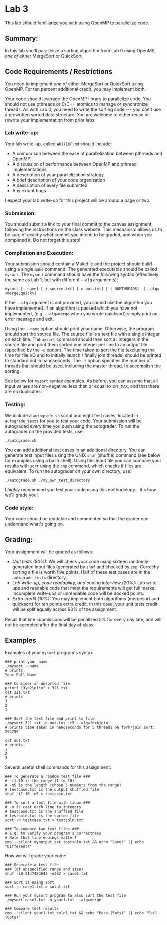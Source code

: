 # Lab 3

This lab should familiarize you with using OpenMP to parallelize code.

## Summary:
In this lab you'll parallelize a sorting algorithm from Lab 0 using OpenMP, *_one of_* either MergeSort or QuickSort.  

## Code Requirements / Restrictions

You need to implement *_one of_* either MergeSort or QuickSort using OpenMP.  For ten percent additional credit, you may implement both.

Your code should leverage the OpenMP library to parallelize code.  You should not use pthreads or C/C++ atomics to manage or synchronize threads.  As with Lab 0, you need to write the sorting code --- you can't use a prewritten sorted data structure.  You are welcome to either reuse or rewrite your implementation from prior labs.  

### Lab write-up:
Your lab write-up, called `WRITEUP.md` should include:
* A comparison between the ease of parallelization between pthreads and OpenMP.
* A discussion of performance between OpenMP and pthread implementations
* A description of your parallelization strategy
* A brief description of your code organization
* A description of every file submitted
* Any extant bugs

I expect your lab write-up for this project will be around a page or two.

### Submission:
You should submit a link to your final commit to the canvas assignment, following the instructions on the class website.  This mechanism allows us to be sure of exactly what commit you intend to be graded, and when you completed it.  Do not forget this step!

### Compilation and Execution:
Your submission should contain a Makefile and the project should build using a single `make` command.  The generated executable should be called `mysort`.  The `mysort` command should have the following syntax  (effectively the same as Lab 1, but with different `--alg` arguments):

`mysort [--name] [-i source.txt] [-o out.txt] [-t NUMTHREADS]  [--alg=<merge,quick>]`

If the `--alg` argument is not provided, you should use the algorithm you have implemented.  If an algorithm is passed which you have not implemented, (e.g. `--alg=merge` when you wrote quicksort) simply print an error message and exit.

Using the `--name` option should print your name.  Otherwise, the program should sort the source file.  The source file is a text file with a single integer on each line.  The `mysort` command should then sort all integers in the source file and print them sorted one integer per line to an output file (specified by the `-o` option). The time taken to sort the file (excluding the time for file I/O and to initially launch / finally join threads) should be printed to standard out in nanoseconds.  The `-t` option specifies the number of threads that should be used, including the master thread, to accomplish the sorting.  

See below for `mysort` syntax examples.  As before, you can assume that all input values are non-negative, less than or equal to `INT_MAX`, and that there are no duplicates.

### Testing:
We include a `autograde.sh` script and eight test cases, located in `autograde_tests` for you to test your code.  Your submission will be autograded every time you push using the autograder.  To run the autograder on the provided tests, use:

`./autograde.sh`

You can add additional test cases in an additional directory.  You can generate test input files using the UNIX `shuf` (shuffle) command (see below for examples using a bash shell).  Using this input file you can compare your results with `sort` using the `cmp` command, which checks if files are equivalent. To run the autograder on your own directory, use:

`./autograde.sh ./my_own_test_directory`

I _highly_ recommend you test your code using this methodology... it's how we'll grade you!

### Code style:
Your code should be readable and commented so that the grader can understand what's going on.

## Grading:
Your assignment will be graded as follows:
* *Unit tests (80%):*
We will check your code using sixteen randomly generated input files (generated by `shuf` and checked by `cmp`.  Correctly sorting a file is worth five points.  Half of these test cases are in the `autograde_tests` directory.
* *Lab write-up, code readability, and coding interview (20%):* 
Lab write-ups and readable code that meet the requirements will get full marks. Incomplete write-ups or unreadable code will be docked points.
* *Extra credit (10%):*
You may implement both algorithms (mergesort and quicksort) for ten points extra credit. In this case, your unit tests credit will be split equally across 90% of the assignment.

Recall that late submissions will be penalized 5% for every day late, and will not be accepted after the final day of class.

## Examples

Examples of your `mysort` program's syntax
```
### print your name
./mysort --name
# prints:
Your Full Name

### Consider an unsorted file
printf "3\n2\n1\n" > 321.txt
cat 321.txt
# prints
3
2
1

### Sort the text file and print to file
./mysort 321.txt -o out.txt -t5 --alg=forkjoin
# prints time taken in nanoseconds for 5 threads on fork/join sort:
294759

cat out.txt
# prints:
1
2
3
```

Several useful shell commands for this assignment:
```
### To generate a random test file ###
# -i1-10 is the range (1 to 10)
# -n5 is the length (chose 5 numbers from the range)
# testcase.txt is the output shuffled file
shuf -i1-10 -n5 > testcase.txt

### To sort a text file with linux ###
# -n is cast each line to integers
# testcase.txt is the shuffled file
# testsoln.txt is the sorted file
sort -n testcase.txt > testsoln.txt

### To compare two text files ###
# e.g. to verify your program's correctness
# Note that line endings matter!
cmp --silent myoutput.txt testsoln.txt && echo "Same!" || echo "Different!"
```


How we will grade your code:
```
### Generate a test file
### (of unspecified range and size)
shuf -i0-2147483643 -n382 > case1.txt

### Sort it using sort
sort -n case1.txt > soln1.txt

### Run your mysort program to also sort the test file
./mysort case1.txt -o your1.txt --alg=merge

### Compare test results
cmp --silent your1.txt soln1.txt && echo "Pass (5pts)" || echo "Fail (0pts)"
```
